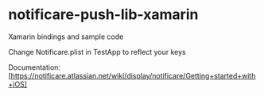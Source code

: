 notificare-push-lib-xamarin
===========================

Xamarin bindings and sample code

Change Notificare.plist in TestApp to reflect your keys

Documentation: [https://notificare.atlassian.net/wiki/display/notificare/Getting+started+with+iOS]
